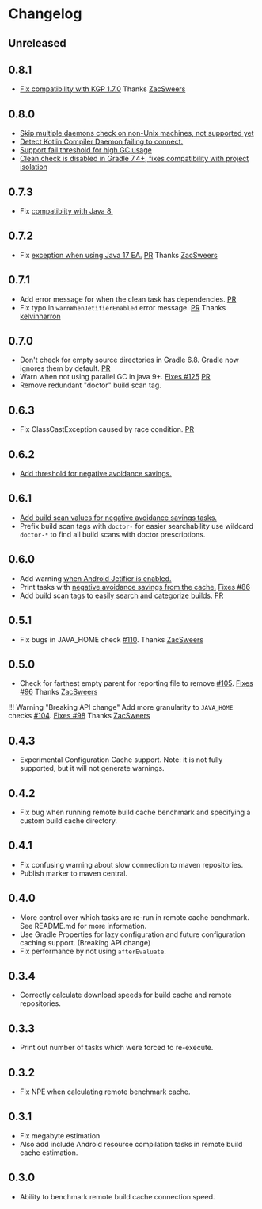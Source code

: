 # Changelog

## Unreleased

## 0.8.1
* [Fix compatibility with KGP 1.7.0](https://github.com/runningcode/gradle-doctor/issues/208) Thanks [ZacSweers](https://github.com/ZacSweers)

## 0.8.0
* [Skip multiple daemons check on non-Unix machines, not supported yet](https://github.com/runningcode/gradle-doctor/issues/84)
* [Detect Kotlin Compiler Daemon failing to connect.](https://github.com/runningcode/gradle-doctor/issues/194)
* [Support fail threshold for high GC usage](https://github.com/runningcode/gradle-doctor/issues/183)
* [Clean check is disabled in Gradle 7.4+, fixes compatibility with project isolation](https://github.com/runningcode/gradle-doctor/issues/180)

## 0.7.3
* Fix [compatiblity with Java 8.](https://github.com/runningcode/gradle-doctor/issues/171)

## 0.7.2
* Fix [exception when using Java 17 EA.](https://github.com/runningcode/gradle-doctor/issues/168) [PR](https://github.com/runningcode/gradle-doctor/pull/169) Thanks [ZacSweers](https://github.com/ZacSweers)
## 0.7.1
* Add error message for when the clean task has dependencies. [PR](https://github.com/runningcode/gradle-doctor/pull/149)
* Fix typo in `warnWhenJetifierEnabled` error message. [PR](https://github.com/runningcode/gradle-doctor/pull/158) Thanks [kelvinharron](https://github.com/kelvinharron)

## 0.7.0
* Don't check for empty source directories in Gradle 6.8. Gradle now ignores them by default. [PR](https://github.com/runningcode/gradle-doctor/pull/136)
* Warn when not using parallel GC in java 9+. [Fixes #125](https://github.com/runningcode/gradle-doctor/issues/125) [PR](xxx)
* Remove redundant "doctor" build scan tag.

## 0.6.3
* Fix ClassCastException caused by race condition. [PR](https://github.com/runningcode/gradle-doctor/pull/129)

## 0.6.2
* [Add threshold for negative avoidance savings.](https://github.com/runningcode/gradle-doctor/pull/126)

## 0.6.1
* [Add build scan values for negative avoidance savings tasks.](https://github.com/runningcode/gradle-doctor/pull/121)
* Prefix build scan tags with `doctor-` for easier searchability use wildcard `doctor-*` to find all build scans with doctor prescriptions.

## 0.6.0
* Add warning [when Android Jetifier is enabled.](https://github.com/runningcode/gradle-doctor/pull/118)
* Print tasks with [negative avoidance savings from the cache.](https://github.com/runningcode/gradle-doctor/pull/117) [Fixes #86](https://github.com/runningcode/gradle-doctor/issues/86)
* Add build scan tags to [easily search and categorize builds.](../scan-tags) [PR](https://github.com/runningcode/gradle-doctor/pull/119)

## 0.5.1
* Fix bugs in JAVA_HOME check [#110](https://github.com/runningcode/gradle-doctor/pull/110). Thanks [ZacSweers](https://github.com/ZacSweers)

## 0.5.0
* Check for farthest empty parent for reporting file to remove [#105](https://github.com/runningcode/gradle-doctor/pull/105). [Fixes #96](https://github.com/runningcode/gradle-doctor/issues/96) Thanks [ZacSweers](https://github.com/ZacSweers)

!!! Warning "Breaking API change"
    Add more granularity to `JAVA_HOME` checks [#104](https://github.com/runningcode/gradle-doctor/pull/104). [Fixes #98](https://github.com/runningcode/gradle-doctor/issues/98) Thanks [ZacSweers](https://github.com/ZacSweers)


## 0.4.3
* Experimental Configuration Cache support. Note: it is not fully supported, but it will not generate warnings.

## 0.4.2
* Fix bug when running remote build cache benchmark and specifying a custom build cache directory.

## 0.4.1
* Fix confusing warning about slow connection to maven repositories.
* Publish marker to maven central.

## 0.4.0
* More control over which tasks are re-run in remote cache benchmark. See README.md for more information.
* Use Gradle Properties for lazy configuration and future configuration caching support. (Breaking API change)
* Fix performance by not using `afterEvaluate`.

## 0.3.4
* Correctly calculate download speeds for build cache and remote repositories.

## 0.3.3
* Print out number of tasks which were forced to re-execute.

## 0.3.2
* Fix NPE when calculating remote benchmark cache.

## 0.3.1
* Fix megabyte estimation
* Also add include Android resource compilation tasks in remote build cache estimation.

## 0.3.0
* Ability to benchmark remote build cache connection speed.
